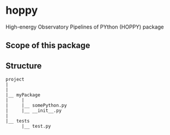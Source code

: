 # hoppy
High-energy Observatory Pipelines of PYthon (HOPPY) package

## Scope of this package

## Structure

```
project
|
|
|__ myPackage
|     |
|     |__ somePython.py
|     |__ __init__.py
|
|__ tests
      |__ test.py
```
